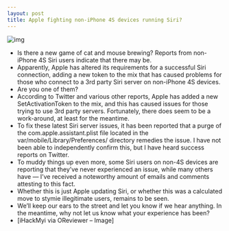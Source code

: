 ```yaml
---
layout: post
title: Apple fighting non-iPhone 4S devices running Siri?
---
```

![img](http://media.idownloadblog.com/wp-content/uploads/2012/02/Apple-Empire-Strikes-Back-Siri.jpg)
* Is there a new game of cat and mouse brewing? Reports from non-iPhone 4S Siri users indicate that there may be.
* Apparently, Apple has altered its requirements for a successful Siri connection, adding a new token to the mix that has caused problems for those who connect to a 3rd party Siri server on non-iPhone 4S devices.
* Are you one of them?
* According to Twitter and various other reports, Apple has added a new SetActivationToken to the mix, and this has caused issues for those trying to use 3rd party servers. Fortunately, there does seem to be a work-around, at least for the meantime.
* To fix these latest Siri server issues, it has been reported that a purge of the com.apple.assistant.plist file located in the var/mobile/Library/Preferences/ directory remedies the issue. I have not been able to independently confirm this, but I have heard success reports on Twitter.
* To muddy things up even more, some Siri users on non-4S devices are reporting that they’ve never experienced an issue, while many others have — I’ve received a noteworthy amount of emails and comments attesting to this fact.
* Whether this is just Apple updating Siri, or whether this was a calculated move to stymie illegitimate users, remains to be seen.
* We’ll keep our ears to the street and let you know if we hear anything. In the meantime, why not let us know what your experience has been?
* [iHackMyi via OReviewer – Image]


